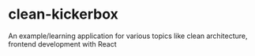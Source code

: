 # clean-kickerbox
An example/learning application for various topics like clean architecture, frontend development with React
